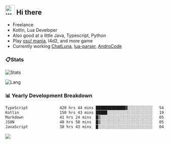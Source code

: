 ## <img alt="wave" src="https://raw.githubusercontent.com/MartinHeinz/MartinHeinz/master/wave.gif" width="30px"> Hi there

- Freelance
- Kotlin, Lua Developer
- Also good at a little Java, Typescript, Python
- Play [osu! mania](https://osu.ppy.sh/users/29808669), l4d2, and more game
- Currently working [ChatLuna](https://github.com/ChatLunaLab), [lua-parser](https://github.com/dingyi222666/lua-parser), [AndroCode](https://github.com/dingyi222666/AndroCode)

### 📋Stats

![Stats](https://github-readme-stats.vercel.app/api?username=dingyi222666&show_icons=true&icon_color=47A69E&title_color=47A69E&count_private=true)    

![Lang](https://github-readme-stats.vercel.app/api/top-langs/?username=dingyi222666&layout=compact&title_color=47A69E&hide=html,css,c,c%2B%2B)   

### 📊 Yearly Development Breakdown

<!--START_SECTION:waka-->

```txt
TypeScript              420 hrs 44 mins █████████████▓░░░░░░░░░░░   54.79 %
Kotlin                  150 hrs 43 mins █████░░░░░░░░░░░░░░░░░░░░   19.63 %
Markdown                41 hrs 24 mins  █▒░░░░░░░░░░░░░░░░░░░░░░░   05.39 %
JSON                    40 hrs 58 mins  █▒░░░░░░░░░░░░░░░░░░░░░░░   05.34 %
JavaScript              30 hrs 43 mins  █░░░░░░░░░░░░░░░░░░░░░░░░   04.00 %
```

<!--END_SECTION:waka-->

![](https://komarev.com/ghpvc/?username=dingyi222666)

